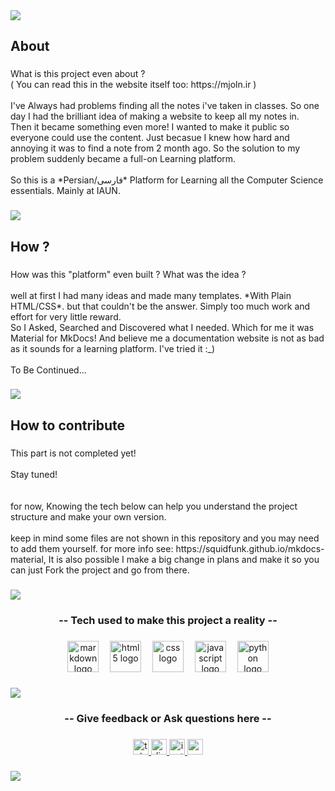 <div>
  <img style="100%" src="https://capsule-render.vercel.app/api?type=waving&height=100&section=header&reversal=false&text=MjoLearn&fontSize=82&fontColor=FFFFFF&fontAlign=25&fontAlignY=50&stroke=-&animation=fadeIn&desc=A%20learning%20platform%20built%20by%20learners,%20for%20learners.&descSize=14&descAlign=65&descAlignY=66&textBg=false&color=gradient"  />
</div>

###

<h2 align="left">About</h2>

###

<p align="left">What is this project even about ?<br>( You can read this in the website itself too: https://mjoln.ir )<br><br>I've Always had problems finding all the notes i've taken in classes. So one day I had the brilliant idea of making a website to keep all my notes in.<br>Then it became something even more! I wanted to make it public so everyone could use the content. Just becasue I knew how hard and annoying it was to find a note from 2 month ago. So the solution to my problem suddenly became a full-on Learning platform.<br><br>So this is a *Persian/فارسی* Platform for Learning all the Computer Science essentials. Mainly at IAUN.</p>

###

<div>
  <img style="100%" src="https://capsule-render.vercel.app/api?type=soft&height=2&section=header&reversal=false&fontSize=70&fontColor=FFFFFF&fontAlign=50&fontAlignY=50&stroke=-&descSize=20&descAlign=50&descAlignY=50&color=gradient"  />
</div>

###

<h2 align="left">How ?</h2>

###

<p align="left">How was this "platform" even built ? What was the idea ?<br><br>well at first I had many ideas and made many templates. *With Plain HTML/CSS*. but that couldn't be the answer. Simply too much work and effort for very little reward.<br>So I Asked, Searched and Discovered what I needed. Which for me it was Material for MkDocs! And believe me a documentation website is not as bad as it sounds for a learning platform. I've tried it :_)<br><br>To Be Continued...</p>

###

<div>
  <img style="100%" src="https://capsule-render.vercel.app/api?type=soft&height=2&section=header&reversal=false&fontSize=70&fontColor=FFFFFF&fontAlign=50&fontAlignY=50&stroke=-&descSize=20&descAlign=50&descAlignY=50&color=gradient"  />
</div>

###

<h2 align="left">How to contribute</h2>

###

<p align="left">This part is not completed yet!<br><br>Stay tuned!<br><br><br>for now, Knowing the tech below can help you understand the project structure and make your own version.<br><br>keep in mind some files are not shown in this repository and you may need to add them yourself. for more info see: https://squidfunk.github.io/mkdocs-material, It is also possible I make a big change in plans and make it so you can just Fork the project and go from there.</p>

###

<div>
  <img style="100%" src="https://capsule-render.vercel.app/api?type=soft&height=2&section=header&reversal=false&fontSize=70&fontColor=FFFFFF&fontAlign=50&fontAlignY=50&stroke=-&descSize=20&descAlign=50&descAlignY=50&color=gradient"  />
</div>

###

<h3 align="center">-- Tech used to make this project a reality --</h3>

###

<div align="center">
  <img src="https://skillicons.dev/icons?i=md" height="50" alt="markdown logo"  />
  <img width="10" />
  <img src="https://skillicons.dev/icons?i=html" height="50" alt="html5 logo"  />
  <img width="10" />
  <img src="https://skillicons.dev/icons?i=css" height="50" alt="css logo"  />
  <img width="10" />
  <img src="https://skillicons.dev/icons?i=js" height="50" alt="javascript logo"  />
  <img width="10" />
  <img src="https://skillicons.dev/icons?i=py" height="50" alt="python logo"  />
</div>

###

<div>
  <img style="100%" src="https://capsule-render.vercel.app/api?type=soft&height=2&section=header&reversal=false&fontSize=70&fontColor=FFFFFF&fontAlign=50&fontAlignY=50&stroke=-&descSize=20&descAlign=50&descAlignY=50&color=gradient"  />
</div>

###

<h3 align="center">-- Give feedback or Ask questions here --</h3>

###

<div align="center">
  <a href="https://t.me/hux_boy" target="_blank">
    <img src="https://img.shields.io/static/v1?message=Telegram&logo=telegram&label=Message%20me%20on&color=2CA5E0&logoColor=white&labelColor=black&style=for-the-badge" height="25" alt="telegram logo"  />
  </a>
  <a href="https://discord.gg/vRsJyeKfEC" target="_blank">
    <img src="https://img.shields.io/static/v1?message=Discord%20server&logo=discord&label=Find%20me%20on&color=7289DA&logoColor=white&labelColor=black&style=for-the-badge" height="25" alt="discord logo"  />
  </a>
  <a href="https://instagram.com/hux._.boy" target="_blank">
    <img src="https://img.shields.io/static/v1?message=Instagram&logo=instagram&label=DM%20me%20on&color=E4405F&logoColor=white&labelColor=black&style=for-the-badge" height="25" alt="instagram logo"  />
  </a>
  <a href="mailto:huxboy003@gmail.com" target="_blank">
    <img src="https://img.shields.io/static/v1?message=huxboy003@gmail.com&logo=gmail&label=Email%20me%20at&color=D14836&logoColor=white&labelColor=black&style=for-the-badge" height="25" alt="gmail logo"  />
  </a>
</div>

###

<div>
  <img style="100%" src="https://capsule-render.vercel.app/api?type=waving&height=100&section=footer&reversal=false&text=Please%20Star%20the%20project%20:)&fontSize=56&fontColor=FFFFFF&fontAlign=50&fontAlignY=50&rotate=-3&stroke=-&descSize=20&descAlign=50&descAlignY=50&textBg=false&color=gradient"  />
</div>

###